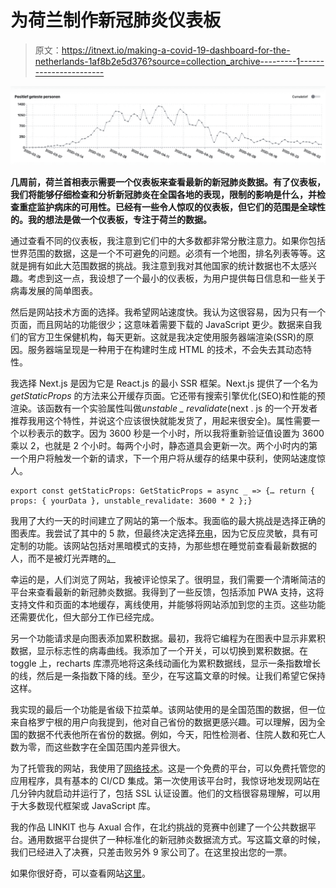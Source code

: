 # 为荷兰制作新冠肺炎仪表板

> 原文：<https://itnext.io/making-a-covid-19-dashboard-for-the-netherlands-1af8b2e5d376?source=collection_archive---------1----------------------->

![](img/911c33c15d32afb1704691cc0e4bd545.png)

**几周前，荷兰首相表示需要一个仪表板来查看最新的新冠肺炎数据。有了仪表板，我们将能够仔细检查和分析新冠肺炎在全国各地的表现，限制的影响是什么，并检查重症监护病床的可用性。已经有一些令人惊叹的仪表板，但它们的范围是全球性的。我的想法是做一个仪表板，专注于荷兰的数据。**

通过查看不同的仪表板，我注意到它们中的大多数都非常分散注意力。如果你包括世界范围的数据，这是一个不可避免的问题。必须有一个地图，排名列表等等。这就是拥有如此大范围数据的挑战。我注意到我对其他国家的统计数据也不太感兴趣。考虑到这一点，我设想了一个最小的仪表板，为用户提供每日信息和一些关于病毒发展的简单图表。

然后是网站技术方面的选择。我希望网站速度快。我认为这很容易，因为只有一个页面，而且网站的功能很少；这意味着需要下载的 JavaScript 更少。数据来自我们的官方卫生保健机构，每天更新。这就是我决定使用服务器端渲染(SSR)的原因。服务器端呈现是一种用于在构建时生成 HTML 的技术，不会失去其动态特性。

我选择 Next.js 是因为它是 React.js 的最小 SSR 框架。Next.js 提供了一个名为 *getStaticProps* 的方法来公开缓存页面。它还带有搜索引擎优化(SEO)和性能的预渲染。该函数有一个实验属性叫做*unstable _ revalidate*(next . js 的一个开发者推荐我用这个特性，并说这个应该很快就能发货了，用起来很安全)。属性需要一个以秒表示的数字。因为 3600 秒是一个小时，所以我将重新验证值设置为 3600 乘以 2，也就是 2 个小时。每两个小时，静态道具会更新一次。两个小时内的第一个用户将触发一个新的请求，下一个用户将从缓存的结果中获利，使网站速度惊人。

```
export const getStaticProps: GetStaticProps = async _ => {… return { props: { yourData }, unstable_revalidate: 3600 * 2 };}
```

我用了大约一天的时间建立了网站的第一个版本。我面临的最大挑战是选择正确的图表库。我尝试了其中的 5 款，但最终决定选择[充电](http://recharts.org/en-US/)，因为它反应灵敏，具有可定制的功能。该网站包括对黑暗模式的支持，为那些想在睡觉前查看最新数据的人，而不是被灯光弄瞎的[。](https://open.spotify.com/album/2ZfHkwHuoAZrlz7RMj0PDz?highlight=spotify:track:0sf12qNH5qcw8qpgymFOqD)

幸运的是，人们浏览了网站，我被评论惊呆了。很明显，我们需要一个清晰简洁的平台来查看最新的新冠肺炎数据。我得到了一些反馈，包括添加 PWA 支持，这将支持文件和页面的本地缓存，离线使用，并能够将网站添加到您的主页。这些功能还需要优化，但大部分工作已经完成。

另一个功能请求是向图表添加累积数据。最初，我将它编程为在图表中显示非累积数据，显示标志性的病毒曲线。我添加了一个开关，可以切换到累积数据。在 toggle 上，recharts 库漂亮地将这条线动画化为累积数据线，显示一条指数增长的线，然后是一条指数下降的线。至少，在写这篇文章的时候。让我们希望它保持这样。

我实现的最后一个功能是省级下拉菜单。该网站使用的是全国范围的数据，但一位来自格罗宁根的用户向我提到，他对自己省份的数据更感兴趣。可以理解，因为全国的数据不代表他所在省份的数据。例如，今天，阳性检测者、住院人数和死亡人数为零，而这些数字在全国范围内差异很大。

为了托管我的网站，我使用了[网络技术](https://www.netlify.com/)。这是一个免费的平台，可以免费托管您的应用程序，具有基本的 CI/CD 集成。第一次使用该平台时，我惊讶地发现网站在几分钟内就启动并运行了，包括 SSL 认证设置。他们的文档很容易理解，可以用于大多数现代框架或 JavaScript 库。

我的作品 LINKIT 也与 Axual 合作，在北约挑战的竞赛中创建了一个公共数据平台。通用数据平台提供了一种标准化的新冠肺炎数据流方式。写这篇文章的时候，我们已经进入了决赛，只差击败另外 9 家公司了。在这里投出您的一票。

如果你很好奇，可以查看网站[这里](https://corona-dashboard-nl.netlify.app/)。